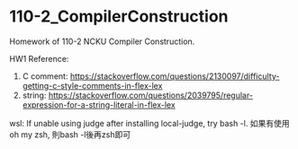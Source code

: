 # 110-2_CompilerConstruction
Homework of 110-2 NCKU Compiler Construction.

HW1 Reference:
1. C comment: https://stackoverflow.com/questions/2130097/difficulty-getting-c-style-comments-in-flex-lex
2. string: https://stackoverflow.com/questions/2039795/regular-expression-for-a-string-literal-in-flex-lex

wsl:
If unable using judge after installing local-judge, try bash -l.
如果有使用oh my zsh, 則bash -l後再zsh即可
